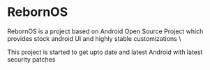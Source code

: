 # RebornOS

RebornOS is a project based on Android Open Source Project which provides stock android UI and highly stable customizations \

This project is started to get upto date and latest Android with latest security patches
